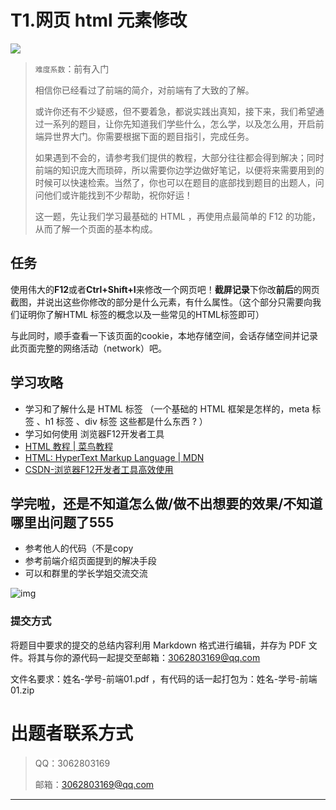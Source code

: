 # T1.网页 html 元素修改

![](https://p.sda1.dev/22/3e67a9bb8199c4f48c0eae3162b2313a/Net305.png)

> `难度系数`：前有入门
>
> 相信你已经看过了前端的简介，对前端有了大致的了解。
>
> 或许你还有不少疑惑，但不要着急，都说实践出真知，接下来，我们希望通过一系列的题目，让你先知道我们学些什么，怎么学，以及怎么用，开启前端异世界大门。你需要根据下面的题目指引，完成任务。
>
> 如果遇到不会的，请参考我们提供的教程，大部分往往都会得到解决；同时前端的知识庞大而琐碎，所以需要你边学边做好笔记，以便将来需要用到的时候可以快速检索。当然了，你也可以在题目的底部找到题目的出题人，问问他们或许能找到不少帮助，祝你好运！
>
> 这一题，先让我们学习最基础的 HTML ，再使用点最简单的 F12 的功能，从而了解一个页面的基本构成。



## 任务

使用伟大的**F12**或者**Ctrl+Shift+I**来修改一个网页吧！**截屏记录**下你改**前后**的网页截图，并说出这些你修改的部分是什么元素，有什么属性。（这个部分只需要向我们证明你了解HTML 标签的概念以及一些常见的HTML标签即可）

与此同时，顺手查看一下该页面的cookie，本地存储空间，会话存储空间并记录此页面完整的网络活动（network）吧。



## 学习攻略

- 学习和了解什么是 HTML 标签 （一个基础的 HTML 框架是怎样的，meta 标签 、h1 标签 、div 标签 这些都是什么东西 ? ）
- 学习如何使用 浏览器F12开发者工具
- [HTML 教程 | 菜鸟教程 ](https://www.runoob.com/html/html-tutorial.html)
- [HTML: HyperText Markup Language | MDN ](https://developer.mozilla.org/en-US/docs/Web/HTML)
- [CSDN-浏览器F12开发者工具高效使用](https://blog.csdn.net/weixin_44692732/article/details/133217221)



## 学完啦，还是不知道怎么做/做不出想要的效果/不知道哪里出问题了555

- 参考他人的代码（不是copy
- 参考前端介绍页面提到的解决手段
- 可以和群里的学长学姐交流交流

![img](https://misakafu-1328545692.cos.ap-chengdu.myqcloud.com/img/know.webp)

### 提交方式

将题目中要求的提交的总结内容利用 Markdown 格式进行编辑，并存为 PDF 文件。将其与你的源代码一起提交至邮箱：3062803169@qq.com

文件名要求：姓名-学号-前端01.pdf ，有代码的话一起打包为：姓名-学号-前端01.zip 


# 出题者联系⽅式
> <font style="background-color:#FFFFFF;">QQ：3062803169</font>
>
> 邮箱：3062803169@qq.com

---